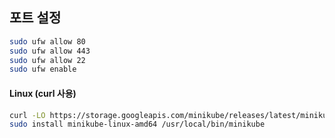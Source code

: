 
## 포트 설정
```bash
sudo ufw allow 80
sudo ufw allow 443
sudo ufw allow 22
sudo ufw enable
```

#### Linux (curl 사용)
```bash
curl -LO https://storage.googleapis.com/minikube/releases/latest/minikube-linux-amd64
sudo install minikube-linux-amd64 /usr/local/bin/minikube
```
